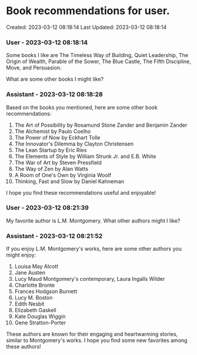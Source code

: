 # Book recommendations for user.

Created: 2023-03-12 08:18:14
Last Updated: 2023-03-12 08:18:14

### User - 2023-03-12 08:18:14

Some books I like are The Timeless Way of Building, Quiet Leadership, The Origin of Wealth, Parable of the Sower, The Blue Castle, The Fifth Discipline, Move, and Persuasion. 

What are some other books I might like?

### Assistant - 2023-03-12 08:18:28



Based on the books you mentioned, here are some other book recommendations:

1. The Art of Possibility by Rosamund Stone Zander and Benjamin Zander
2. The Alchemist by Paulo Coelho
3. The Power of Now by Eckhart Tolle
4. The Innovator's Dilemma by Clayton Christensen
5. The Lean Startup by Eric Ries
6. The Elements of Style by William Strunk Jr. and E.B. White
7. The War of Art by Steven Pressfield
8. The Way of Zen by Alan Watts
9. A Room of One's Own by Virginia Woolf
10. Thinking, Fast and Slow by Daniel Kahneman

I hope you find these recommendations useful and enjoyable!

### User - 2023-03-12 08:21:39

My favorite author is L.M. Montgomery. What other authors might I like?

### Assistant - 2023-03-12 08:21:52



If you enjoy L.M. Montgomery's works, here are some other authors you might enjoy:

1. Louisa May Alcott
2. Jane Austen
3. Lucy Maud Montgomery's contemporary, Laura Ingalls Wilder
4. Charlotte Bronte
5. Frances Hodgson Burnett
6. Lucy M. Boston
7. Edith Nesbit
8. Elizabeth Gaskell
9. Kate Douglas Wiggin
10. Gene Stratton-Porter

These authors are known for their engaging and heartwarming stories, similar to Montgomery's works. I hope you find some new favorites among these authors!

